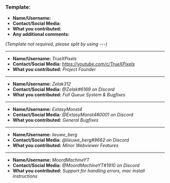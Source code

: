 ### Template:

- **Name/Username:**
- **Contact/Social Media:**
- **What you contributed:**
- **Any additional comments:**

*(Template not required, please split by using \-\-\-)*

---

- **Name/Username:** *TrueXPixels*
- **Contact/Social Media:** *https://youtube.com/c/TrueXPixels*
- **What you contributed:** *Project Founder*

---

- **Name/Username:** *Zelak312*
- **Contact/Social Media:** *@Zelak#6169 on Discord* 
- **What you contributed:** *Full Queue System & Bugfixes*

---

- **Name/Username:** *ExtasyMonst4*
- **Contact/Social Media:** *@ExtasyMonst4#0001 on Discord* 
- **What you contributed:** *General Bugfixes*

---

- **Name/Username:** *lieuwe_berg*
- **Contact/Social Media:** *@lieuwe_berg#8662 on Discord* 
- **What you contributed:** *Minor Webviewer Features*

---

- **Name/Username:** *MoordMachineYT*
- **Contact/Social Media:** *@MoordMachineYT#1910 on Discord*
- **What you contributed:** *Support for handling errors, mac install instructions*
